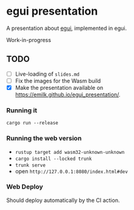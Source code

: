 # egui presentation

A presentation about [egui](https://github.com/emilk/egui), implemented in egui.

Work-in-progress

## TODO
* [ ] Live-loading of `slides.md`
* [ ] Fix the images for the Wasm build
* [x] Make the presentation available on <https://emilk.github.io/egui_presentation/>.

### Running it

`cargo run --release`

### Running the web version
* `rustup target add wasm32-unknown-unknown`
* `cargo install --locked trunk`
* `trunk serve`
* open `http://127.0.0.1:8080/index.html#dev`

### Web Deploy
Should deploy automatically by the CI action.

